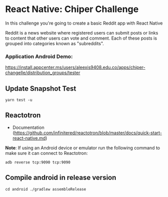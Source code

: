# React Native: Chiper Challenge

In this challenge you're going to create a basic Reddit app with React Native

Reddit is a news website where registered users can submit posts or links to content that other users can vote and comment. Each of these posts is grouped into categories known as "subreddits".

### Application Android Demo:

https://install.appcenter.ms/users/aleexis9408.edu.co/apps/chiper-changelle/distribution_groups/tester

## Update Snapshot Test

```
yarn test -u
```

## Reactotron

- Documentation (https://github.com/infinitered/reactotron/blob/master/docs/quick-start-react-native.md)

**Note**: If using an Android device or emulator run the following command to make sure it can connect to Reactotron:

```
adb reverse tcp:9090 tcp:9090
```

## Compile android in release version

```
cd android ./gradlew assembleRelease
```
